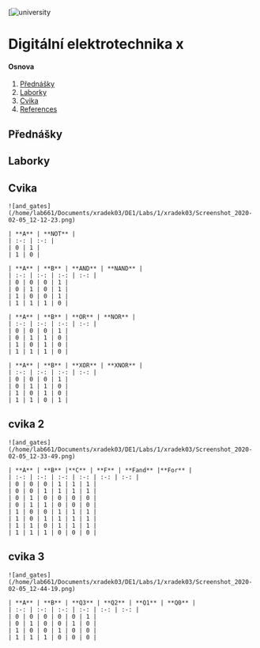  [![university](https://www.vutbr.cz/)
 
 # Digitální elektrotechnika x
 
 #### Osnova
1. [Přednášky](#Přednášky)
2. [Laborky](#Laborky)
3. [Cvika](#Cvika)
4. [References](#references)
 
 
 ## Přednášky
 
 
 ## Laborky


 ## Cvika


    ![and_gates](/home/lab661/Documents/xradek03/DE1/Labs/1/xradek03/Screenshot_2020-02-05_12-12-23.png)

    | **A** | **NOT** |
    | :-: | :-: |
    | 0 | 1 |
    | 1 | 0 |

    | **A** | **B** | **AND** | **NAND** |
    | :-: | :-: | :-: | :-: |
    | 0 | 0 | 0 | 1 |
    | 0 | 1 | 0 | 1 |
    | 1 | 0 | 0 | 1 |
    | 1 | 1 | 1 | 0 |

    | **A** | **B** | **OR** | **NOR** |
    | :-: | :-: | :-: | :-: |
    | 0 | 0 | 0 | 1 |
    | 0 | 1 | 1 | 0 |
    | 1 | 0 | 1 | 0 |
    | 1 | 1 | 1 | 0 |

    | **A** | **B** | **XOR** | **XNOR** |
    | :-: | :-: | :-: | :-: |
    | 0 | 0 | 0 | 1 |
    | 0 | 1 | 1 | 0 |
    | 1 | 0 | 1 | 0 |
    | 1 | 1 | 0 | 1 |
 
 ## cvika 2

    ![and_gates](/home/lab661/Documents/xradek03/DE1/Labs/1/xradek03/Screenshot_2020-02-05_12-33-49.png)

    | **A** | **B** |**C** | **F** | **Fand** |**For** |
    | :-: | :-: | :-: | :-: | :-: | :-: |
    | 0 | 0 | 0 | 1 | 1 | 1 |
    | 0 | 0 | 1 | 1 | 1 | 1 |
    | 0 | 1 | 0 | 0 | 0 | 0 |
    | 0 | 1 | 1 | 0 | 0 | 0 |
    | 1 | 0 | 0 | 1 | 1 | 1 |
    | 1 | 0 | 1 | 1 | 1 | 1 |
    | 1 | 1 | 0 | 1 | 1 | 1 |
    | 1 | 1 | 1 | 0 | 0 | 0 |

 ## cvika 3

    ![and_gates](/home/lab661/Documents/xradek03/DE1/Labs/1/xradek03/Screenshot_2020-02-05_12-44-19.png)

    | **A** | **B** | **Q3** | **Q2** | **Q1** | **Q0** |
    | :-: | :-: | :-: | :-: | :-: | :-: |
    | 0 | 0 | 0 | 0 | 0 | 1 |
    | 0 | 1 | 0 | 0 | 1 | 0 |
    | 1 | 0 | 0 | 1 | 0 | 0 |
    | 1 | 1 | 1 | 0 | 0 | 0 |



